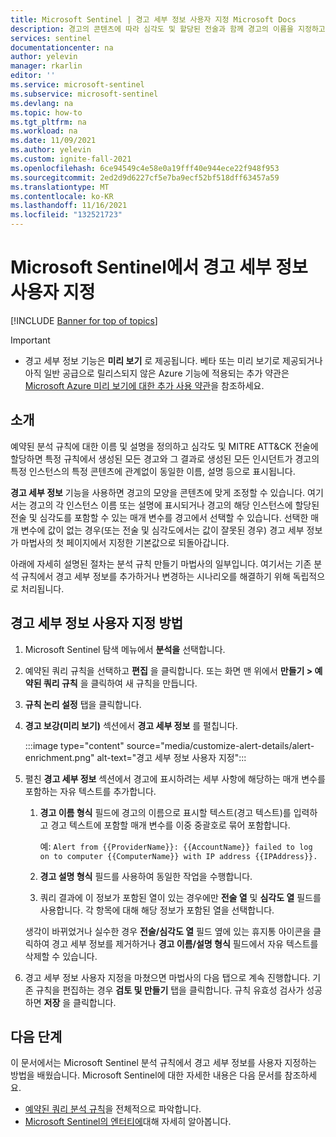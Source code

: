 ```yaml
---
title: Microsoft Sentinel | 경고 세부 정보 사용자 지정 Microsoft Docs
description: 경고의 콘텐츠에 따라 심각도 및 할당된 전술과 함께 경고의 이름을 지정하고 설명하는 방법을 사용자 지정합니다.
services: sentinel
documentationcenter: na
author: yelevin
manager: rkarlin
editor: ''
ms.service: microsoft-sentinel
ms.subservice: microsoft-sentinel
ms.devlang: na
ms.topic: how-to
ms.tgt_pltfrm: na
ms.workload: na
ms.date: 11/09/2021
ms.author: yelevin
ms.custom: ignite-fall-2021
ms.openlocfilehash: 6ce94549c4e58e0a19fff40e944ece22f948f953
ms.sourcegitcommit: 2ed2d9d6227cf5e7ba9ecf52bf518dff63457a59
ms.translationtype: MT
ms.contentlocale: ko-KR
ms.lasthandoff: 11/16/2021
ms.locfileid: "132521723"
---
```

# <a name="customize-alert-details-in-microsoft-sentinel"></a>Microsoft Sentinel에서 경고 세부 정보 사용자 지정 

[!INCLUDE [Banner for top of topics](./includes/banner.md)]

> [!IMPORTANT]
>
> - 경고 세부 정보 기능은 **미리 보기** 로 제공됩니다. 베타 또는 미리 보기로 제공되거나 아직 일반 공급으로 릴리스되지 않은 Azure 기능에 적용되는 추가 약관은 [Microsoft Azure 미리 보기에 대한 추가 사용 약관](https://azure.microsoft.com/support/legal/preview-supplemental-terms/)을 참조하세요.

## <a name="introduction"></a>소개

예약된 분석 규칙에 대한 이름 및 설명을 정의하고 심각도 및 MITRE ATT&CK 전술에 할당하면 특정 규칙에서 생성된 모든 경고와 그 결과로 생성된 모든 인시던트가 경고의 특정 인스턴스의 특정 콘텐츠에 관계없이 동일한 이름, 설명 등으로 표시됩니다.

**경고 세부 정보** 기능을 사용하면 경고의 모양을 콘텐츠에 맞게 조정할 수 있습니다. 여기서는 경고의 각 인스턴스 이름 또는 설명에 표시되거나 경고의 해당 인스턴스에 할당된 전술 및 심각도를 포함할 수 있는 매개 변수를 경고에서 선택할 수 있습니다. 선택한 매개 변수에 값이 없는 경우(또는 전술 및 심각도에서는 값이 잘못된 경우) 경고 세부 정보가 마법사의 첫 페이지에서 지정한 기본값으로 되돌아갑니다.

아래에 자세히 설명된 절차는 분석 규칙 만들기 마법사의 일부입니다. 여기서는 기존 분석 규칙에서 경고 세부 정보를 추가하거나 변경하는 시나리오를 해결하기 위해 독립적으로 처리됩니다.

## <a name="how-to-customize-alert-details"></a>경고 세부 정보 사용자 지정 방법

1. Microsoft Sentinel 탐색 메뉴에서 **분석을** 선택합니다.

1. 예약된 쿼리 규칙을 선택하고 **편집** 을 클릭합니다. 또는 화면 맨 위에서 **만들기 > 예약된 쿼리 규칙** 을 클릭하여 새 규칙을 만듭니다.

1. **규칙 논리 설정** 탭을 클릭합니다.

1. **경고 보강(미리 보기)** 섹션에서 **경고 세부 정보** 를 펼칩니다.

    :::image type="content" source="media/customize-alert-details/alert-enrichment.png" alt-text="경고 세부 정보 사용자 지정":::

1. 펼친 **경고 세부 정보** 섹션에서 경고에 표시하려는 세부 사항에 해당하는 매개 변수를 포함하는 자유 텍스트를 추가합니다.

    1. **경고 이름 형식** 필드에 경고의 이름으로 표시할 텍스트(경고 텍스트)를 입력하고 경고 텍스트에 포함할 매개 변수를 이중 중괄호로 묶어 포함합니다.

        예: `Alert from {{ProviderName}}: {{AccountName}} failed to log on to computer {{ComputerName}} with IP address {{IPAddress}}.`

    1. **경고 설명 형식** 필드를 사용하여 동일한 작업을 수행합니다.
    
    1. 쿼리 결과에 이 정보가 포함된 열이 있는 경우에만 **전술 열** 및 **심각도 열** 필드를 사용합니다. 각 항목에 대해 해당 정보가 포함된 열을 선택합니다.

    생각이 바뀌었거나 실수한 경우 **전술/심각도 열** 필드 옆에 있는 휴지통 아이콘을 클릭하여 경고 세부 정보를 제거하거나 **경고 이름/설명 형식** 필드에서 자유 텍스트를 삭제할 수 있습니다.

1. 경고 세부 정보 사용자 지정을 마쳤으면 마법사의 다음 탭으로 계속 진행합니다. 기존 규칙을 편집하는 경우 **검토 및 만들기** 탭을 클릭합니다. 규칙 유효성 검사가 성공하면 **저장** 을 클릭합니다.

## <a name="next-steps"></a>다음 단계
이 문서에서는 Microsoft Sentinel 분석 규칙에서 경고 세부 정보를 사용자 지정하는 방법을 배웠습니다. Microsoft Sentinel에 대한 자세한 내용은 다음 문서를 참조하세요.
- [예약된 쿼리 분석 규칙](detect-threats-custom.md)을 전체적으로 파악합니다.
- [Microsoft Sentinel의 엔터티에](entities-in-azure-sentinel.md)대해 자세히 알아봅니다.
